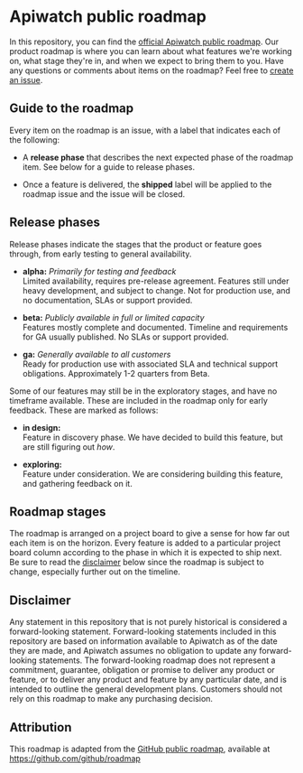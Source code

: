 # Apiwatch public roadmap

In this repository, you can find the [official Apiwatch public roadmap](https://github.com/apiwatchio/roadmap/projects/1). Our product roadmap is where you can learn about what features we're working on, what stage they're in, and when we expect to bring them to you. Have any questions or comments about items on the roadmap? Feel free to [create an issue](https://github.com/apiwatchio/roadmap/issues).

## Guide to the roadmap

Every item on the roadmap is an issue, with a label that indicates each of the following:

- A **release phase** that describes the next expected phase of the roadmap item. See below for a guide to release phases.

- Once a feature is delivered, the **shipped** label will be applied to the roadmap issue and the issue will be closed.

## Release phases

Release phases indicate the stages that the product or feature goes through, from early testing to general availability.

- **alpha:** *Primarily for testing and feedback*\
Limited availability, requires pre-release agreement. Features still under heavy development, and subject to change. Not for production use, and no documentation, SLAs or support provided.

- **beta:** *Publicly available in full or limited capacity*\
Features mostly complete and documented. Timeline and requirements for GA usually published. No SLAs or support provided.

- **ga:** *Generally available to all customers*\
Ready for production use with associated SLA and technical support obligations. Approximately 1-2 quarters from Beta.

Some of our features may still be in the exploratory stages, and have no timeframe available. These are included in the roadmap only for early feedback. These are marked as follows:

- **in design:**\
Feature in discovery phase. We have decided to build this feature, but are still figuring out _how_.

- **exploring:**\
Feature under consideration. We are considering building this feature, and gathering feedback on it.

## Roadmap stages

The roadmap is arranged on a project board to give a sense for how far out each item is on the horizon. Every feature is added to a particular project board column according to the phase in which it is expected to ship next. Be sure to read the [disclaimer](#disclaimer) below since the roadmap is subject to change, especially further out on the timeline.

## Disclaimer

Any statement in this repository that is not purely historical is considered a forward-looking statement. Forward-looking statements included in this repository are based on information available to Apiwatch as of the date they are made, and Apiwatch assumes no obligation to update any forward-looking statements. The forward-looking roadmap does not represent a commitment, guarantee, obligation or promise to deliver any product or feature, or to deliver any product and feature by any particular date, and is intended to outline the general development plans. Customers should not rely on this roadmap to make any purchasing decision.

## Attribution

This roadmap is adapted from the [GitHub public roadmap](https://github.com/github/roadmap),
available at <https://github.com/github/roadmap>
